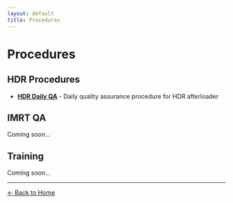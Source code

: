 ```yaml
---
layout: default
title: Procedures
---
```


# Procedures

## HDR Procedures

- [**HDR Daily QA**](procedures/hdr-daily-qa.html) - Daily quality assurance procedure for HDR afterloader

## IMRT QA

Coming soon...

## Training

Coming soon...

---

[← Back to Home](index.html)